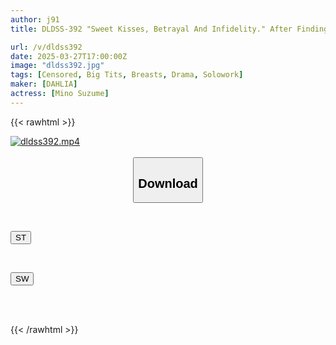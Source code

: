 ```yaml
---
author: j91
title: DLDSS-392 "Sweet Kisses, Betrayal And Infidelity." After Finding Out That Her Fiance Is Cheating On Her, She Becomes Sexually Uninhibited, Passionately Kisses The Hot Company President, And Lets Loose, Destroying Her Everyday Life. Suzume Mino

url: /v/dldss392
date: 2025-03-27T17:00:00Z
image: "dldss392.jpg"
tags: [Censored, Big Tits, Breasts, Drama, Solowork]
maker: [DAHLIA]
actress: [Mino Suzume]
---
```



{{< rawhtml >}}

<div class="video" data-videoid="8P7de7yL77iomPm">
    <a href="javascript:;">
        <img src="/v/dldss392/dldss392.jpg" width="WIDTH" height="HEIGHT" alt="dldss392.mp4" loading="lazy">
    </a>
</div>

<script type="text/javascript" src="https://j91.asia/asset/on-demand-st.js"></script>

<br>
  <link rel="stylesheet" href="https://j91.asia/asset/bs5.css">
  
  <center>
  <button class="btn btn-primary" type="button" data-bs-toggle="collapse" data-bs-target=".multi-collapse" aria-expanded="false" aria-controls="multiCollapseExample1 multiCollapseExample2"><h2>Download</h2></button></center>
</p>
<div class="row">
  <div class="col">
    <div class="collapse multi-collapse" id="multiCollapseExample1">
      <div class="card card-body">
	      	      <br>
<div class="buttons">  
<p><a href="/v/dldss392/st.html" target="_blank"><button class="btn-hover color-3"><i class="fa fa-download"></i> ST</button></a></p></div>
    </div>
  </div>
</div>
  <div class="col">
    <div class="collapse multi-collapse" id="multiCollapseExample2">
      <div class="card card-body">
	      <br>
<div class="buttons">
<p><a href="/v/dldss392/sw.html" target="_blank"><button class="btn-hover color-2"><i class="fa fa-download"></i> SW</button></a></p></div>
<br><br>
      </div>
    </div>
  </div>
</div>

{{< /rawhtml >}}